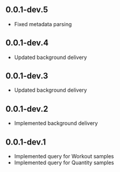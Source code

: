 ## 0.0.1-dev.5
* Fixed metadata parsing

## 0.0.1-dev.4
* Updated background delivery

## 0.0.1-dev.3
* Updated background delivery

## 0.0.1-dev.2
* Implemented background delivery

## 0.0.1-dev.1
* Implemented query for Workout samples
* Implemented query for Quantity samples